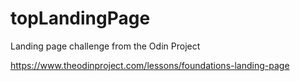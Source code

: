 # topLandingPage
Landing page challenge from the Odin Project


https://www.theodinproject.com/lessons/foundations-landing-page
